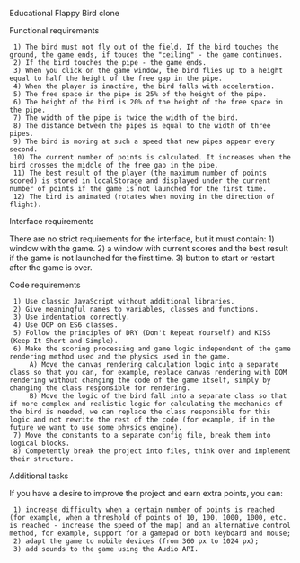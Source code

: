 Educational Flappy Bird clone


Functional requirements

     1) The bird must not fly out of the field. If the bird touches the ground, the game ends, if touces the "ceiling" - the game continues.
     2) If the bird touches the pipe - the game ends.
     3) When you click on the game window, the bird flies up to a height equal to half the height of the free gap in the pipe.
     4) When the player is inactive, the bird falls with acceleration.
     5) The free space in the pipe is 25% of the height of the pipe.
     6) The height of the bird is 20% of the height of the free space in the pipe.
     7) The width of the pipe is twice the width of the bird.
     8) The distance between the pipes is equal to the width of three pipes.
     9) The bird is moving at such a speed that new pipes appear every second.
     10) The current number of points is calculated. It increases when the bird crosses the middle of the free gap in the pipe.
     11) The best result of the player (the maximum number of points scored) is stored in localStorage and displayed under the current number of points if the game is not launched for the first time.
     12) The bird is animated (rotates when moving in the direction of flight).



Interface requirements

There are no strict requirements for the interface, but it must contain:
     1) window with the game.
     2) a window with current scores and the best result if the game is not launched for the first time.
     3) button to start or restart after the game is over.



Code requirements

     1) Use classic JavaScript without additional libraries.
     2) Give meaningful names to variables, classes and functions.
     3) Use indentation correctly.
     4) Use OOP on ES6 classes.
     5) Follow the principles of DRY (Don't Repeat Yourself) and KISS (Keep It Short and Simple).
     6) Make the scoring processing and game logic independent of the game rendering method used and the physics used in the game.
         A) Move the canvas rendering calculation logic into a separate class so that you can, for example, replace canvas rendering with DOM rendering without changing the code of the game itself, simply by changing the class responsible for rendering.
         B) Move the logic of the bird fall into a separate class so that if more complex and realistic logic for calculating the mechanics of the bird is needed, we can replace the class responsible for this logic and not rewrite the rest of the code (for example, if in the future we want to use some physics engine).
     7) Move the constants to a separate config file, break them into logical blocks.
     8) Competently break the project into files, think over and implement their structure.



Additional tasks

If you have a desire to improve the project and earn extra points, you can:

     1) increase difficulty when a certain number of points is reached (for example, when a threshold of points of 10, 100, 1000, 1000, etc. is reached - increase the speed of the map) and an alternative control method, for example, support for a gamepad or both keyboard and mouse;
     2) adapt the game to mobile devices (from 360 px to 1024 px);
     3) add sounds to the game using the Audio API.
